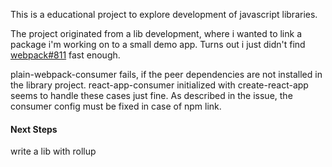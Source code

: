 This is a educational project to explore development of javascript libraries.

The project originated from a lib development, where i wanted to link a package i'm working on to a small demo app.
Turns out i just didn't find [webpack#811](https://github.com/webpack/webpack/issues/811) fast enough.

plain-webpack-consumer fails, if the peer dependencies are not installed in the library project.
react-app-consumer initialized with create-react-app seems to handle these cases just fine.
As described in the issue, the consumer config must be fixed in case of npm link.

#### Next Steps ####
write a lib with rollup